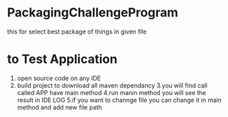 # PackagingChallengeProgram
this for select best package of things in given file


# to Test Application 

1. open source code on any IDE
2. build project to download all maven dependancy
3.you will find call called APP have main method 
4.run manin method you will see the result in IDE LOG
5.if you want to channge file you can change it in main method and add new file path
